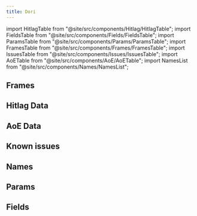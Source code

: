 ```yaml
---
title: Dori
---
```


import HitlagTable from "@site/src/components/Hitlag/HitlagTable";
import FieldsTable from "@site/src/components/Fields/FieldsTable";
import ParamsTable from "@site/src/components/Params/ParamsTable";
import FramesTable from "@site/src/components/Frames/FramesTable";
import IssuesTable from "@site/src/components/Issues/IssuesTable";
import AoETable from "@site/src/components/AoE/AoETable";
import NamesList from "@site/src/components/Names/NamesList";

## Frames

<FramesTable character="dori" />

## Hitlag Data

<HitlagTable character="dori" />

## AoE Data

<AoETable character="dori" />

## Known issues

<IssuesTable character="dori" />

## Names

<NamesList character="dori" />

## Params

<ParamsTable character="dori" />

## Fields

<FieldsTable character="dori" />
